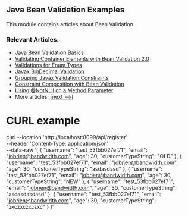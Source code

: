## Java Bean Validation Examples

This module contains articles about Bean Validation.

### Relevant Articles: 
- [Java Bean Validation Basics](https://www.baeldung.com/javax-validation)
- [Validating Container Elements with Bean Validation 2.0](https://www.baeldung.com/bean-validation-container-elements)
- [Validations for Enum Types](https://www.baeldung.com/javax-validations-enums)
- [Javax BigDecimal Validation](https://www.baeldung.com/javax-bigdecimal-validation)
- [Grouping Javax Validation Constraints](https://www.baeldung.com/javax-validation-groups)
- [Constraint Composition with Bean Validation](https://www.baeldung.com/java-bean-validation-constraint-composition)
- [Using @NotNull on a Method Parameter](https://www.baeldung.com/java-notnull-method-parameter)
- More articles: [[next -->]](../javaxval-2)

# CURL example
curl --location 'http://localhost:8099/api/register' \
--header 'Content-Type: application/json' \
--data-raw '[
{
"username": "test_53fbb027ef71",
"email": "jobrien@bandwidth.com",
"age": 30,
"customerTypeString": "OLD"
},
{
"username": "test_53fbb027ef71",
"email": "jobrien@bandwidth.com",
"age": 30,
"customerTypeString": "asdasdasd"
},
{
"username": "test_53fbb027ef71",
"email": "jobrien@bandwidth.com",
"age": 30,
"customerTypeString": "NEW"
},
{
"username": "test_53fbb027ef71",
"email": "jobrien@bandwidth.com",
"age": 30,
"customerTypeString": "asdasdasdasd"
},
{
"username": "test_53fbb027ef71",
"email": "jobrien@bandwidth.com",
"age": 30,
"customerTypeString": "zxczxczxczxc"
}
]'
